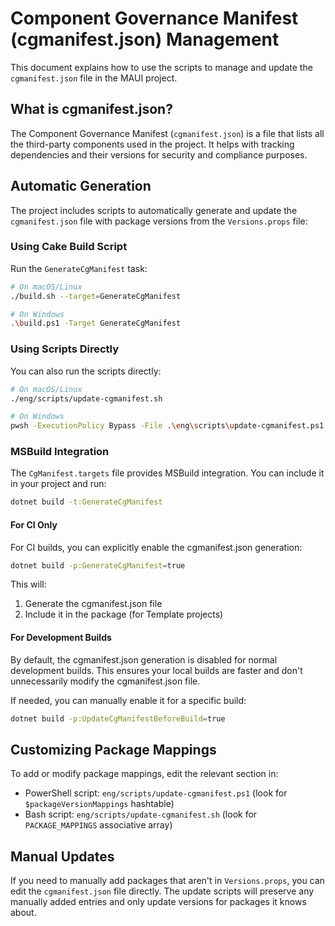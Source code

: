 # Component Governance Manifest (cgmanifest.json) Management

This document explains how to use the scripts to manage and update the `cgmanifest.json` file in the MAUI project.

## What is cgmanifest.json?

The Component Governance Manifest (`cgmanifest.json`) is a file that lists all the third-party components used in the project. It helps with tracking dependencies and their versions for security and compliance purposes.

## Automatic Generation

The project includes scripts to automatically generate and update the `cgmanifest.json` file with package versions from the `Versions.props` file:

### Using Cake Build Script

Run the `GenerateCgManifest` task:

```bash
# On macOS/Linux
./build.sh --target=GenerateCgManifest

# On Windows
.\build.ps1 -Target GenerateCgManifest
```

### Using Scripts Directly

You can also run the scripts directly:

```bash
# On macOS/Linux
./eng/scripts/update-cgmanifest.sh

# On Windows
pwsh -ExecutionPolicy Bypass -File .\eng\scripts\update-cgmanifest.ps1
```

### MSBuild Integration

The `CgManifest.targets` file provides MSBuild integration. You can include it in your project and run:

```bash
dotnet build -t:GenerateCgManifest
```

#### For CI Only

For CI builds, you can explicitly enable the cgmanifest.json generation:

```bash
dotnet build -p:GenerateCgManifest=true
```

This will:
1. Generate the cgmanifest.json file
2. Include it in the package (for Template projects)

#### For Development Builds

By default, the cgmanifest.json generation is disabled for normal development builds. 
This ensures your local builds are faster and don't unnecessarily modify the cgmanifest.json file.

If needed, you can manually enable it for a specific build:

```bash
dotnet build -p:UpdateCgManifestBeforeBuild=true
```

## Customizing Package Mappings

To add or modify package mappings, edit the relevant section in:

- PowerShell script: `eng/scripts/update-cgmanifest.ps1` (look for `$packageVersionMappings` hashtable)
- Bash script: `eng/scripts/update-cgmanifest.sh` (look for `PACKAGE_MAPPINGS` associative array)

## Manual Updates

If you need to manually add packages that aren't in `Versions.props`, you can edit the `cgmanifest.json` file directly. The update scripts will preserve any manually added entries and only update versions for packages it knows about.
